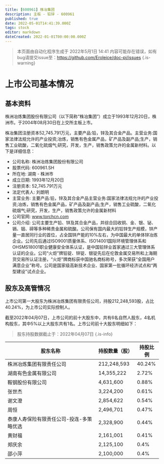 ```yaml
---
title: [600961] 株冶集团
description: 主板 - 铅锌 - 600961
published: true
date: 2022-05-01T14:41:39.000Z
tags: stock
editor: markdown
dateCreated: 2022-01-01T00:00:00.000Z
---
```


> 本页面由自动化程序生成于 2022年5月1日 14:41
> 内容可能存在错误，如有bug请提交issue至：https://github.com/Eroleice/doc-pi/issues
{.is-warning}

# 上市公司基本情况

## 基本资料

株洲冶炼集团股份有限公司（以下简称“株冶集团”）成立于1993年12月20日，株洲市。于2004年08月30日在上交所主板上市。

株冶集团注册资本52,745.791万元，主要产品:铅，锌及其合金产品。主营业务:国家法律法规允许的产业投资;冶炼，销售有色金属产品，矿产品及副产品;生产，销售工业硫酸，二氧化硫烟气;研究，开发，生产，销售政策允许的金属新材料。以下是详细信息：

- 公司名称: 株洲冶炼集团股份有限公司
- 股票代码: 600961.SH
- 所在地: 湖南 - 株洲市
- 成立日期: 1993年12月20日
- 注册资本: 52,745.791万元
- 法定代表人: 刘朗明
- 主营业务: 主要产品:铅，锌及其合金产品主营业务:国家法律法规允许的产业投资;冶炼，销售有色金属产品，矿产品及副产品;生产，销售工业硫酸，二氧化硫烟气;研究，开发，生产，销售政策允许的金属新材料
- 公司官网: www.torchcn.com
- 公司介绍: 公司主要生产铅、锌及其合金产品，并综合回收铜、金、银、铋、镉、铟、碲等多种稀贵金属和硫酸。公司保有国内最大的铅锌生产规模，锌产量一直居同行业的首位，占全国锌产能的10%左右，为中国最大的单体锌冶炼企业。公司先后通过ISO9001质量体系、ISO14001国际环境管理体系和OHSMS18001职业健康安全体系认证，是中国铅锌业首家通过三大管理体系认证的企业。公司“火炬”牌铅锭、锌锭、银锭先后在伦敦金属交易所和上海期货交易所认证注册，“火炬”牌商标获中国驰名商标称号，多次荣获“全国用户满意企业”称号。公司是国家级高新技术企业、国家第一批循环经济试点和“两型建设”试点企业。


## 股东及高管情况

上市公司第一大股东为株洲冶炼集团有限责任公司，持股212,248,593股，占比40.24%，为上市公司实际控制人。

截至2022年04月07日，上市公司的前十大股东中，共有6名自然人股东，4名机构股东，其中5%以上大股东共有1名。上市公司前十大股东明细如下：

> 股东持股数据截止于：2022年04月07日
{.is-info}

| 股东名称 | 持股数量（股） | 持股比例 |
| --- | --- | --- |
| 株洲冶炼集团有限责任公司 | 212,248,593 | 40.24% |
| 湖南有色金属有限公司 | 14,355,222 | 2.72% |
| 鞍钢股份有限公司 | 4,631,600 | 0.88% |
| 张世杰 | 3,224,200 | 0.61% |
| 谢文澄 | 2,854,622 | 0.54% |
| 周恒 | 2,496,701 | 0.47% |
| 泰康人寿保险有限责任公司-投连-多策略优选 | 2,328,900 | 0.44% |
| 黄财福 | 2,161,001 | 0.41% |
| 郑庆余 | 2,125,100 | 0.4% |
| 邵小萍 | 2,100,000 | 0.4% |




